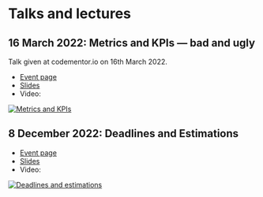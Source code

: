 # Talks and lectures

## 16 March 2022: Metrics and KPIs — bad and ugly

Talk given at codementor.io on 16th March 2022.

- [Event page](https://www.codementor.io/events/metrics-and-kpis-dssvbhycfh)
- [Slides](metrics-2022-03-17.key)
- Video:

[![Metrics and KPIs](https://img.youtube.com/vi/YB-SJhk1j4E/0.jpg)](https://www.youtube.com/watch?v=YB-SJhk1j4E&list=PLFtS8Ah0wZvWS37oveJ0-D5K6V7GWUpqY)

## 8 December 2022: Deadlines and Estimations

- [Event page](https://www.codementor.io/events/deadlines-and-estimations-dc87b33d2t)
- [Slides](estimations_en.key)
- Video:

[![Deadlines and estimations](https://img.youtube.com/vi/tqoJOEjeAEw/0.jpg)](https://www.youtube.com/watch?v=tqoJOEjeAEw&list=PLFtS8Ah0wZvWS37oveJ0-D5K6V7GWUpqY&index=2)
